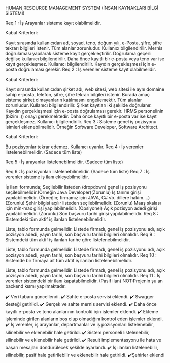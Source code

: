 HUMAN RESOURCE MANAGEMENT SYSTEM (İNSAN KAYNAKLARI BİLGİ SİSTEMİ)

Req 1 : İş Arayanlar sisteme kayıt olabilmelidir.

Kabul Kriterleri:

Kayıt sırasında kullanıcıdan ad, soyad, tcno, doğum yılı, e-Posta, şifre, şifre tekrarı bilgileri istenir. Tüm alanlar zorunludur. Kullanıcı bilgilendirilir. Mernis doğrulaması yapılarak sisteme kayıt gerçekleştirilir. Doğrulama geçerli değilse kullanıcı bilgilendirilir. Daha önce kayıtlı bir e-posta veya tcno var ise kayıt gerçekleşmez. Kullanıcı bilgilendirilir. Kayıdın gerçekleşmesi için e-posta doğrulaması gerekir. Req 2 : İş verenler sisteme kayıt olabilmelidir.

Kabul Kriterleri:

Kayıt sırasında kullanıcıdan şirket adı, web sitesi, web sitesi ile aynı domaine sahip e-posta, telefon, şifre, şifre tekrarı bilgileri istenir. Burada amaç sisteme şirket olmayanların katılmasını engellemektir. Tüm alanlar zorunludur. Kullanıcı bilgilendirilir. Şirket kayıtları iki şekilde doğrulanır. Kayıdın gerçekleşmesi için e-posta doğrulaması gerekir. HRMS personelinin (bizim :)) onayı gerekmektedir. Daha önce kayıtlı bir e-posta var ise kayıt gerçekleşmez. Kullanıcı bilgilendirilir. Req 3 : Sisteme genel iş pozisyonu isimleri eklenebilmelidir. Örneğin Software Developer, Software Architect.

Kabul Kriterleri:

Bu pozisyonlar tekrar edemez. Kullanıcı uyarılır. Req 4 : İş verenler listelenebilmelidir. (Sadece tüm liste)

Req 5 : İş arayanlar listelenebilmelidir. (Sadece tüm liste)

Req 6 : İş pozisyonları listelenebilmelidir. (Sadece tüm liste) Req 7 : İş verenler sisteme iş ilanı ekleyebilmelidir.

İş ilanı formunda; Seçilebilir listeden (dropdown) genel iş pozisyonu seçilebilmelidir.(Örneğin Java Developer)(Zorunlu) İş tanımı girişi yapılabilmelidir. (Örneğin; firmamız için JAVA, C# vb. dillere hakim....)(Zorunlu) Şehir bilgisi açılır listeden seçilebilmelidir. (Zorunlu) Maaş skalası için min-max girişi yapılabilmelidir. (Opsiyonel) Açık pozisyon adedi girişi yapılabilmelidir. (Zorunlu) Son başvuru tarihi girişi yapılabilmelidir. Req 8 : Sistemdeki tüm aktif iş ilanları listelenebilmelidir.

Liste, tablo formunda gelmelidir. Listede firmadı, genel iş pozisyonu adı, açık pozisyon adedi, yayın tarihi, son başvuru tarihi bilgileri olmalıdır. Req 9 : Sistemdeki tüm aktif iş ilanları tarihe göre listelenebilmelidir.

Liste, tablo formunda gelmelidir. Listede firmadı, genel iş pozisyonu adı, açık pozisyon adedi, yayın tarihi, son başvuru tarihi bilgileri olmalıdır. Req 10 : Sistemde bir firmaya ait tüm aktif iş ilanları listelenebilmelidir.

Liste, tablo formunda gelmelidir. Listede firmadı, genel iş pozisyonu adı, açık pozisyon adedi, yayın tarihi, son başvuru tarihi bilgileri olmalıdır. Req 11 : İş verenler sistemdeki bir ilanı kapatabilmelidir. (Pasif ilan) NOT:Projenin şu an backend kısmı yapılmaktadır.


✔️ Veri tabanı güncellendi.
✔️ Sahte e-posta servisi eklendi.
✔️ Swagger desteği getirildi.
✔️ Gerçek ve sahte mernis servisi eklendi.
✔️ Daha önce kayıtlı e-posta ve tcno alanlarının kontrolü için işlemler eklendi.
✔️ Ekleme işleminde girilen alanların boş olup olmadığını kontrol eden işlemler eklendi.
✔️ İş verenler, iş arayanlar, departmanlar ve iş pozisyonları listelenebilir, silinebilir ve eklenebilir hale getirildi.
✔️ Sistem personeli listelenebilir, silinebilir ve eklenebilir hale getirildi.
✔️ Result implementasyonu ile hata ve başarı mesajları döndürülecek şekilde ayarlandı.
✔️ İş ilanları listelenebilir, silinebilir, pasif hale getirilebilir ve eklenebilir hale getirildi.
✔️Şehirler eklendi
